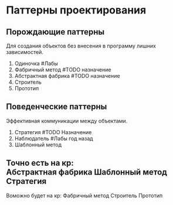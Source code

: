 # Паттерны проектирования

## Порождающие паттерны
Для создания объектов без внесения
в программу лишних зависимостей.  
1. Одиночка #Лабы
2. Фабричный метод #TODO назначение
3. Абстрактная фабрика #TODO назначение
4. Строитель
5. Прототип

## Поведенческие паттерны
Эффективная коммуникации между
объектами.  
1. Стратегия #TODO Назначение
2. Наблюдатель #Лабы год назад
3. Шаблонный метод
  
	
Точно есть на кр:  
Абстрактная фабрика
Шаблонный метод
Стратегия
---
Воможно будет на кр:
Фабричный метод
Строитель
Прототип
